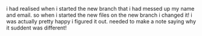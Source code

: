 i had realised when i started the new branch that i had messed up my name and email. so when i started the new files on the new branch i changed it!
i was actually pretty happy i figured it out. needed to make a note saying why it suddent was different! 

